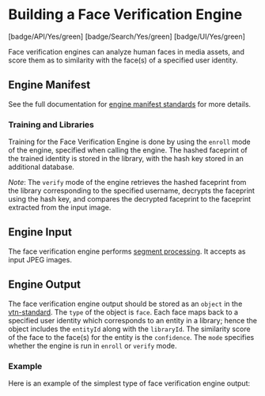 # Building a Face Verification Engine

[badge/API/Yes/green]
[badge/Search/Yes/green]
[badge/UI/Yes/green]

Face verification engines can analyze human faces in media assets, and score them as to similarity with the face(s) of a specified user identity.

## Engine Manifest

<!-- TODO

All face verification engines should specify the following parameters in their build manifest:

| Parameter | Value |
| --------- | ----- |
| `TODO` | `TODO` |
| `TODO` | `TODO` |

Here is a minimal example `manifest.json` that could apply to a face verification engine:
-->

<!--TODO: Define [](manifest.example.json ':include :type=code json')-->

See the full documentation for [engine manifest standards](/developer/engines/standards/engine-manifest/) for more details.

<!-- TODO ## Engine Input -->

<!-- TODO -->

### Training and Libraries

Training for the Face Verification Engine is done by using the `enroll` mode of the engine, specified when calling the engine. The hashed faceprint of the trained identity is stored in the library, with the hash key stored in an additional database. 

*Note*: The `verify` mode of the engine retrieves the hashed faceprint from the library corresponding to the specified username, decrypts the faceprint using the hash key, and compares the decrypted faceprint to the faceprint extracted from the input image.

## Engine Input

The face verification engine performs [segment processing](/developer/engines/processing-modes/segment-processing/). It accepts as input JPEG images.

## Engine Output

The face verification engine output should be stored as an `object` in the [vtn-standard](/developer/engines/standards/engine-output/).
The `type` of the object is `face`. Each face maps back to a specified user identity which corresponds to an entity in a library; hence the object includes the `entityId` along with the `libraryId`. The similarity score of the face to the face(s) for the entity is the `confidence`. The `mode` specifies whether the engine is run in `enroll` or `verify` mode.

### Example

Here is an example of the simplest type of face verification engine output:

[](vtn-standard.example.json ':include :type=code json')
